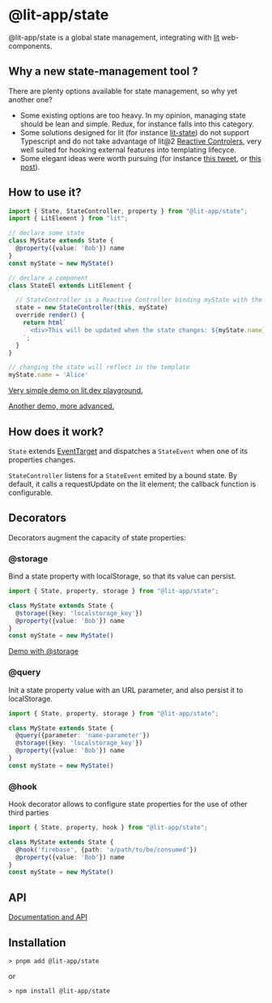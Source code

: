 # @lit-app/state

@lit-app/state is a global state management, integrating with [lit](https://lit.dev) web-components. 

## Why a new state-management tool ? 

There are plenty options available for state management, so why yet another one? 

- Some existing options are too heavy. In my opinion, managing state should be lean and simple. Redux, for instance falls into this category.
- Some solutions designed for lit (for instance [lit-state](https://github.com/gitaarik/lit-state)) do not support Typescript and do not take advantage of lit@2 [Reactive Controlers](https://lit.dev/docs/composition/controllers/), very well suited for hooking external features into templating lifecyce. 
- Some elegant ideas were worth pursuing (for instance [this tweet](https://twitter.com/passle_/status/1528318552947806212), or [this post](https://dev.to/pfrueh/the-dom-eventtarget-interface-6ak)).


## How to use it?

```ts
import { State, StateController, property } from "@lit-app/state";
import { LitElement } from "lit";

// declare some state
class MyState extends State {
  @property({value: 'Bob'}) name  
}
const myState = new MyState()

// declare a component
class StateEl extends LitElement {

  // StateController is a Reactive Controller binding myState with the element
  state = new StateController(this, myState)
  override render() {
    return html`
      <div>This will be updated when the state changes: ${myState.name}</div>
    `;
  }
}

// changing the state will reflect in the template
myState.name = 'Alice'
```
[Very simple demo on lit.dev playground.](https://lit.dev/playground/#gist=6b45c964c5632f153d046da7ffc9421c)

[Another demo, more advanced.](https://lit.dev/playground/?linkId=8223273#gist=184c2d7a658d2fb1ff95aeddf8b09ba0)



## How does it work?
`State` extends [EventTarget](https://developer.mozilla.org/en-US/docs/Web/API/EventTarget) and dispatches a `StateEvent` when one of its properties changes. 

`StateController` listens for a `StateEvent` emited by a bound state. By default, it calls a requestUpdate on the lit element; the callback function is configurable. 

## Decorators

Decorators augment the capacity of state properties: 

### @storage
Bind a state property with localStorage, so that its value can persist. 

```ts
import { State, property, storage } from "@lit-app/state";

class MyState extends State {
  @storage({key: 'localstorage_key'})
  @property({value: 'Bob'}) name  
}
const myState = new MyState()

```
[Demo with @storage](https://lit.dev/playground/#gist=8c1b5273fd8449d4c89dd66c9c1e6539)

### @query
Init a state property value with an URL parameter, and also persist it 
to localStorage. 

```ts
import { State, property, storage } from "@lit-app/state";

class MyState extends State {
  @query({parameter: 'name-parameter'})
  @storage({key: 'localstorage_key'})
  @property({value: 'Bob'}) name  
}
const myState = new MyState()

```


### @hook
Hook decorator allows to configure state properties for the use of other third parties

```ts
import { State, property, hook } from "@lit-app/state";

class MyState extends State {
  @hook('firebase', {path: 'a/path/to/be/consumed'})
  @property({value: 'Bob'}) name  
}
const myState = new MyState()

```


## API

[Documentation and API](https://github.com/lit-apps/lit-app/blob/main/packages/blob/HEAD/Documentation.md)

## Installation

```
> pnpm add @lit-app/state
```

or 
```
> npm install @lit-app/state
```








